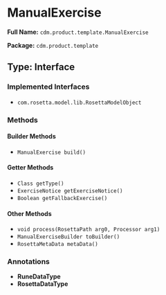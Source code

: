 # ManualExercise

**Full Name:** `cdm.product.template.ManualExercise`

**Package:** `cdm.product.template`

## Type: Interface

### Implemented Interfaces

- `com.rosetta.model.lib.RosettaModelObject`

### Methods

#### Builder Methods

- `ManualExercise build()`

#### Getter Methods

- `Class getType()`
- `ExerciseNotice getExerciseNotice()`
- `Boolean getFallbackExercise()`

#### Other Methods

- `void process(RosettaPath arg0, Processor arg1)`
- `ManualExerciseBuilder toBuilder()`
- `RosettaMetaData metaData()`

### Annotations

- **RuneDataType**
- **RosettaDataType**


